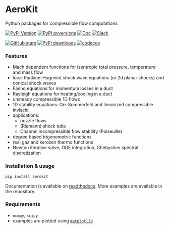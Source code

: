 # AeroKit

Python packages for compressible flow computations

[![PyPi Version](https://img.shields.io/pypi/v/aerokit.svg?style=flat)](https://pypi.org/project/aerokit)
[![PyPI pyversions](https://img.shields.io/pypi/pyversions/aerokit.svg?style=flat)](https://pypi.org/pypi/aerokit/)
[![Doc](https://readthedocs.org/projects/aerokit/badge/?version=latest)](https://aerokit.readthedocs.io/)
[![Slack](https://img.shields.io/static/v1?logo=slack&label=slack&message=contact&style=flat)](https://join.slack.com/t/isae-opendev/shared_invite/zt-obqywf6r-UUuHR4_hc5iTzyL5bFCwpw
)

[![GitHub stars](https://img.shields.io/github/stars/jgressier/aerokit.svg?style=flat&logo=github&label=Stars&logoColor=white)](https://github.com/jgressier/aerokit)
[![PyPi downloads](https://img.shields.io/pypi/dm/aerokit.svg?style=flat)](https://pypistats.org/packages/aerokit)
[![codecov](https://img.shields.io/codecov/c/github/jgressier/aerokit.svg?style=flat)](https://codecov.io/gh/jgressier/aerokit)

### Features

* Mach dependent functions for isentropic total pressure, temperature and mass flow
* local Rankine-Hugoniot shock wave equations (or 2d planar shocks) and conical shock waves
* Fanno equations for momentum losses in a duct
* Rayleigh equations for heating/cooling in a duct
* unsteady compressible 1D flows
* 1D stability equations: Orr-Sommerfeld and linearized compressible inviscid
* applications:
  * nozzle flows
  * (Riemann) shock tube
  * Channel incompressible flow stability (Poiseuille)
* degree based trigonometric functions
* real gaz and kerozen thermo functions
* Newton iterative solve, ODE integration, Chebyshev spectral discretization

### Installation & usage

    pip install aerokit

Documentation is available on [readthedocs](https://aerokit.readthedocs.io/en/latest/). More examples are available in the repository.

### Requirements

* `numpy`, `scipy`
* examples are plotted using [`matplotlib`](http://matplotlib.org)
